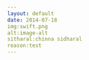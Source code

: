```yaml
---
layout: default
date: 2014-07-18
img:swift.png
alt:image-alt
sitharal:chinna sidharal
reason:test
---
```


